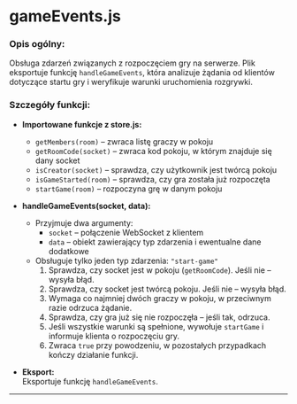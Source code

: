# gameEvents.js

### Opis ogólny:
Obsługa zdarzeń związanych z rozpoczęciem gry na serwerze. Plik eksportuje funkcję `handleGameEvents`, która analizuje żądania od klientów dotyczące startu gry i weryfikuje warunki uruchomienia rozgrywki.

### Szczegóły funkcji:

- **Importowane funkcje z store.js:**
  - `getMembers(room)` – zwraca listę graczy w pokoju
  - `getRoomCode(socket)` – zwraca kod pokoju, w którym znajduje się dany socket
  - `isCreator(socket)` – sprawdza, czy użytkownik jest twórcą pokoju
  - `isGameStarted(room)` – sprawdza, czy gra została już rozpoczęta
  - `startGame(room)` – rozpoczyna grę w danym pokoju

- **handleGameEvents(socket, data):**
  - Przyjmuje dwa argumenty:
    - `socket` – połączenie WebSocket z klientem
    - `data` – obiekt zawierający typ zdarzenia i ewentualne dane dodatkowe
  - Obsługuje tylko jeden typ zdarzenia: `"start-game"`
    1. Sprawdza, czy socket jest w pokoju (`getRoomCode`). Jeśli nie – wysyła błąd.
    2. Sprawdza, czy socket jest twórcą pokoju. Jeśli nie – wysyła błąd.
    3. Wymaga co najmniej dwóch graczy w pokoju, w przeciwnym razie odrzuca żądanie.
    4. Sprawdza, czy gra już się nie rozpoczęła – jeśli tak, odrzuca.
    5. Jeśli wszystkie warunki są spełnione, wywołuje `startGame` i informuje klienta o rozpoczęciu gry.
    6. Zwraca `true` przy powodzeniu, w pozostałych przypadkach kończy działanie funkcji.

- **Eksport:**  
  Eksportuje funkcję `handleGameEvents`.

---
